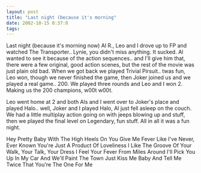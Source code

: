 ```yaml
---
layout: post
title: "Last night (because it's morning"
date: 2002-10-15 0:37:0
tags: 
---
```


Last night (because it's morning now) Al R., Leo and I drove up to FP and watched The Transporter.. Lynie, you didn't miss anything. It sucked. Al wanted to see it because of the action sequences.. and I'll give him that, there were a few original, good action scenes, but the rest of the movie was just plain old bad. When we got back we played Trivial Pirsuit.. twas fun, Leo won, though we never finished the game, then Joker joined us and we played a real game.. 200. We played three rounds and Leo and I won 2. Making us the 200 champions, w00t w00t.

Leo went home at 2 and both Als and I went over to Joker's place and played Halo.. well, Joker and I played Halo, Al just fell asleep on the couch. We had a little multiplay action going on with jeeps blowing up and stuff, then we played the final level on Legendary, fun stuff. All in all it was a fun night.

Hey Pretty Baby With The
High Heels On
You Give Me Fever
Like I've Never, Ever Known
You're Just A Product Of
Loveliness
I Like The Groove Of
Your Walk,
Your Talk, Your Dress
I Feel Your Fever
From Miles Around
I'll Pick You Up In My Car
And We'll Paint The Town
Just Kiss Me Baby
And Tell Me Twice
That You're The One For Me

